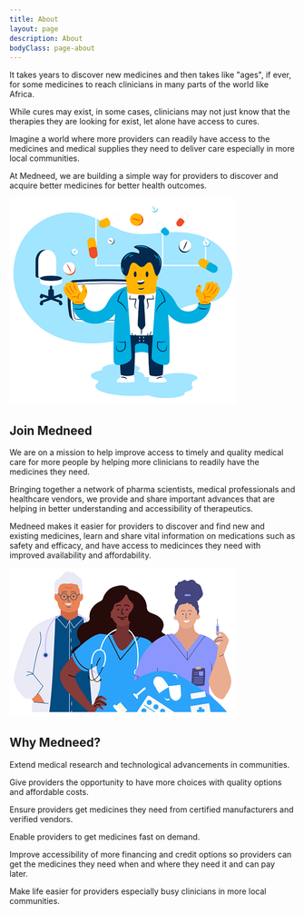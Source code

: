```yaml
---
title: About
layout: page
description: About
bodyClass: page-about
---
```


It takes years to discover new medicines and then takes like "ages", if ever, for some medicines to reach clinicians in many parts of the world like Africa. 

While cures may exist, in some cases, clinicians may not just know that the therapies they are looking for exist, let alone have access to cures.

Imagine a world where more providers can readily have access to the medicines and medical supplies they need to deliver care especially in more local communities.

At Medneed, we are building a simple way for providers to discover and acquire better medicines for better health outcomes.


![Support patient](/images/illustrations/doc-pharm.png)

## Join Medneed
We are on a mission to help improve access to timely and quality medical care for more people by helping more clinicians to readily have the medicines they need. 

Bringing together a network of pharma scientists, medical professionals and healthcare vendors, we provide and share important advances that are helping in better understanding and accessibility of therapeutics. 

Medneed makes it easier for providers to discover and find new and existing medicines, learn and share vital information on medications such as safety and efficacy, and have access to medicinces they need with improved availability and affordability.


![Support patient](/images/illustrations/med-pros.png)


## Why Medneed?

Extend medical research and technological advancements in communities.

Give providers the opportunity to have more choices with quality options and affordable costs.

Ensure providers get medicines they need from certified manufacturers and verified vendors.

Enable providers to get medicines fast on demand.

Improve accessibility of more financing and credit options so providers can get the medicines they need when and where they need it and can pay later.

Make life easier for providers especially busy clinicians in more local communities.

